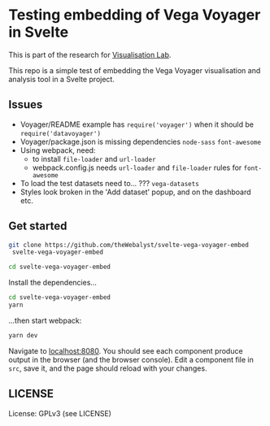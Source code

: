 # Testing embedding of Vega Voyager in Svelte

This is part of the research for [Visualisation Lab](https://github.com/theWebalyst/visualisation-lab).

This repo is a simple test of embedding the Vega Voyager visualisation
and analysis tool in a Svelte project.

## Issues

- Voyager/README example has `require('voyager')` when it should be `require('datavoyager')`
- Voyager/package.json is missing dependencies `node-sass` `font-awesome` 
- Using webpack, need:
  - to install `file-loader` and `url-loader`
  - webpack.config.js needs `url-loader` and `file-loader` rules for `font-awesome`
- To load the test datasets need to... ??? `vega-datasets`
- Styles look broken in the 'Add dataset' popup, and on the dashboard etc.

## Get started

```bash
git clone https://github.com/theWebalyst/svelte-vega-voyager-embed
 svelte-vega-voyager-embed

cd svelte-vega-voyager-embed
```

Install the dependencies...

```bash
cd svelte-vega-voyager-embed
yarn
```

...then start webpack:

```bash
yarn dev
```

Navigate to [localhost:8080](http://localhost:8080). You should see each component produce output in the browser (and the browser console). Edit a component file in `src`, save it, and the page should reload with your changes.

## LICENSE

License: GPLv3 (see LICENSE)
